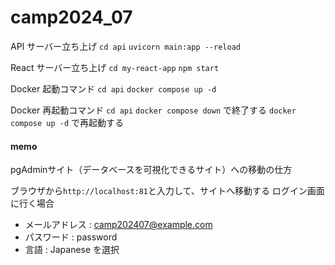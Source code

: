 # camp2024_07

API サーバー立ち上げ
`cd api`   <!-- "apiディレクトリに移動" -->
`uvicorn main:app --reload`

React サーバー立ち上げ
`cd my-react-app`<!-- "my-react-appディレクトリに移動" -->
`npm start`


Docker 起動コマンド
`cd api`  <!-- "apiディレクトリに移動" -->
`docker compose up -d`

Docker 再起動コマンド
`cd api`  <!-- "apiディレクトリに移動" -->
`docker compose down` で終了する  <!-- 終了する場合はこのコマンドを打って終わる -->
`docker compose up -d` で再起動する

#### memo
pgAdminサイト（データベースを可視化できるサイト）への移動の仕方

ブラウザから`http://localhost:81`と入力して、サイトへ移動する
ログイン画面に行く場合
- メールアドレス : camp202407@example.com
- パスワード : password
- 言語 : Japanese を選択

